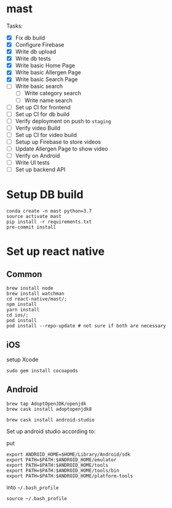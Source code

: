 # mast

Tasks:

- [x] Fix db build
- [x] Configure Firebase
- [x] Write db upload
- [x] Write db tests
- [x] Write basic Home Page
- [x] Write basic Allergen Page
- [x] Write basic Search Page
- [ ] Write basic search 
  - [ ] Write category search 
  - [ ] Write name search
- [ ] Set up CI for frontend
- [ ] Set up CI for db build
- [ ] Verify deployment on push to `staging`
- [ ] Verify video Build
- [ ] Set up CI for video build
- [ ] Setup up Firebase to store videos
- [ ] Update Allergen Page to show video
- [ ] Verify on Android
- [ ] Write UI tests
- [ ] Set up backend API

# Setup DB build
```
conda create -n mast python=3.7
source activate mast
pip install -r requirements.txt
pre-commit install
```
# Set up react native

## Common
```
brew install node
brew install watchman
cd react-native/mast/;
npm install
yarn install
cd ios/;
pod install
pod install --repo-update # not sure if both are necessary
```

## iOS

setup Xcode
```
sudo gem install cocoapods
```
## Android
```
brew tap AdoptOpenJDK/openjdk
brew cask install adoptopenjdk8

brew cask install android-studio
```

Set up android studio according to:

put

```
export ANDROID_HOME=$HOME/Library/Android/sdk
export PATH=$PATH:$ANDROID_HOME/emulator
export PATH=$PATH:$ANDROID_HOME/tools
export PATH=$PATH:$ANDROID_HOME/tools/bin
export PATH=$PATH:$ANDROID_HOME/platform-tools
```

into `~/.bash_profile`

`source ~/.bash_profile`
